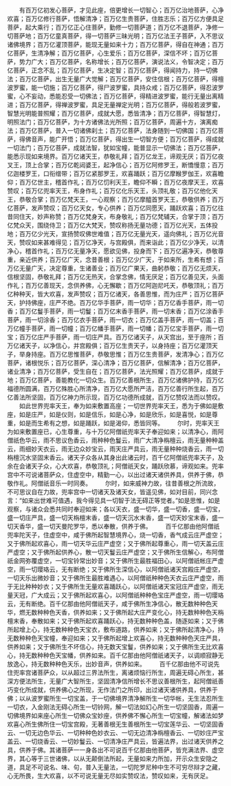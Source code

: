<!-- { "loadSidebar": true } -->
　　有百万亿初发心菩萨，才见此座，倍更增长一切智心；百万亿治地菩萨，心净欢喜；百万亿修行菩萨，悟解清净；百万亿生贵菩萨，住胜志乐；百万亿方便具足菩萨，起大乘行；百万亿正心住菩萨，勤修一切菩萨道；百万亿不退菩萨，净修一切菩萨地；百万亿童真菩萨，得一切菩萨三昧光明；百万亿法王子菩萨，入不思议诸佛境界；百万亿灌顶菩萨，能现无量如来十力；百万亿菩萨，得自在神通；百万亿菩萨，生清净解；百万亿菩萨，心生爱乐；百万亿菩萨，深信不坏；百万亿菩萨，势力广大；百万亿菩萨，名称增长；百万亿菩萨，演说法义，令智决定；百万亿菩萨，正念不乱；百万亿菩萨，生决定智；百万亿菩萨，得闻持力，持一切佛法；百万亿菩萨，出生无量广大觉解；百万亿菩萨，安住信根；百万亿菩萨，得檀波罗蜜，能一切施；百万亿菩萨，得尸波罗蜜，具持众戒；百万亿菩萨，得忍波罗蜜，心不妄动，悉能忍受一切佛法；百万亿菩萨，得精进波罗蜜，能行无量出离精进；百万亿菩萨，得禅波罗蜜，具足无量禅定光明；百万亿菩萨，得般若波罗蜜，智慧光明能普照耀；百万亿菩萨，成就大愿，悉皆清净；百万亿菩萨，得智慧灯，明照法门；百万亿菩萨，为十方诸佛法光所照；百万亿菩萨，周遍十方，演离痴法；百万亿菩萨，普入一切诸佛刹土；百万亿菩萨，法身随到一切佛国；百万亿菩萨，得佛音声，能广开悟；百万亿菩萨，得出生一切智方便；百万亿菩萨，得成就一切法门；百万亿菩萨，成就法智，犹如宝幢，能普显示一切佛法；百万亿菩萨，能悉示现如来境界。百万亿诸天王，恭敬礼拜；百万亿龙王，谛观无厌；百万亿夜叉王，顶上合掌；百万亿乾闼婆王，起净信心；百万亿阿修罗王，断憍慢意；百万亿迦楼罗王，口衔缯带；百万亿紧那罗王，欢喜踊跃；百万亿摩睺罗伽王，欢喜瞻仰；百万亿世主，稽首作礼；百万亿忉利天王，瞻仰不瞬；百万亿夜摩天王，欢喜赞叹；百万亿兜率天王，布身作礼；百万亿化乐天王，头顶礼敬；百万亿他化天王，恭敬合掌；百万亿梵天王，一心观察；百万亿摩醯首罗天王，恭敬供养；百万亿菩萨，发声赞叹；百万亿天女，专心供养；百万亿同愿天，踊跃欢喜；百万亿往昔同住天，妙声称赞；百万亿梵身天，布身敬礼；百万亿梵辅天，合掌于顶；百万亿梵众天，围绕侍卫；百万亿大梵天，赞叹称扬无量功德；百万亿光天，五体投地；百万亿少光天，宣扬赞叹佛世难值；百万亿无量光天，遥向佛礼；百万亿光音天，赞叹如来甚难得见；百万亿净天，与宫殿俱，而来诣此；百万亿少净天，以清净心，稽首作礼；百万亿无量净天，愿欲见佛，投身而下；百万亿遍净天，恭敬尊重，亲近供养；百万亿广天，念昔善根；百万亿少广天，于如来所，生希有想；百万亿无量广天，决定尊重，生诸善业；百万亿广果天，曲躬恭敬；百万亿无烦天，信根坚固，恭敬礼拜；百万亿无热天，合掌念佛，情无厌足；百万亿善见天，头面作礼；百万亿善现天，念供养佛，心无懈歇；百万亿阿迦尼吒天，恭敬顶礼；百万亿种种天，皆大欢喜，发声赞叹；百万亿诸天，各善思惟，而为庄严；百万亿菩萨天，护持佛座，庄严不绝。百万亿华手菩萨，雨一切华；百万亿香手菩萨，雨一切香；百万亿鬘手菩萨，雨一切鬘；百万亿末香手菩萨，雨一切末香；百万亿涂香手菩萨，雨一切涂香；百万亿衣手菩萨，雨一切衣；百万亿盖手菩萨，雨一切盖；百万亿幢手菩萨，雨一切幢；百万亿幡手菩萨，雨一切幡；百万亿宝手菩萨，雨一切宝；百万亿庄严手菩萨，雨一切庄严具。百万亿诸天子，从天宫出，至于座所；百万亿诸天子，以净信心，并宫殿俱；百万亿生贵天子，以身持座；百万亿灌顶天子，举身持座。百万亿思惟菩萨，恭敬思惟；百万亿生贵菩萨，发清净心；百万亿菩萨，诸根悦乐；百万亿菩萨，深心清净；百万亿菩萨，信解清净；百万亿菩萨，诸业清净；百万亿菩萨，受生自在；百万亿菩萨，法光照耀；百万亿菩萨，成就于地；百万亿菩萨，善能教化一切众生。百万亿善根所生，百万亿诸佛护持，百万亿福德所圆满，百万亿殊胜心所清净，百万亿大愿所严洁，百万亿善行所生起，百万亿善法所坚固，百万亿神力所示现，百万亿功德所成就，百万亿赞叹法而以赞叹。
　　如此世界兜率天王，奉为如来敷置高座；一切世界兜率天王，悉为于佛如是敷座，如是庄严，如是仪则，如是信乐，如是心净，如是欣乐，如是喜悦，如是尊重，如是而生希有之想，如是踊跃，如是渴仰，悉皆同等。
　　尔时，兜率天王为如来敷置座已，心生尊重，与十万亿阿僧祇兜率天子奉迎如来；以清净心，雨阿僧祇色华云，雨不思议色香云，雨种种色鬘云，雨广大清净栴檀云，雨无量种种盖云，雨细妙天衣云，雨无边众妙宝云，雨天庄严具云，雨无量种种烧香云，雨一切栴檀沉水坚固末香云。诸天子众各从其身出此诸云时，百千亿阿僧祇兜率天子，及余在会诸天子众，心大欢喜，恭敬顶礼；阿僧祇天女，踊跃欣慕，谛观如来。兜率宫中不可说诸菩萨众，住虚空中，精勤一心，以出过诸天诸供养具，供养于佛，恭敬作礼。阿僧祇音乐一时同奏。
　　尔时，如来威神力故，往昔善根之所流故，不可思议自在力故，兜率宫中一切诸天及诸天女，皆遥见佛，如对目前，同兴念言：“如来出世难可值遇，我今得见具一切智于法无碍正等觉者。”如是思惟，如是观察，与诸众会悉共同时奉迎如来；各以天衣，盛一切华，盛一切香，盛一切宝，盛一切庄严具，盛一切天栴檀末香，盛一切天沉水末香，盛一切天妙宝末香，盛一切天香华，盛一切天曼陀罗华，悉以奉散，供养于佛。
　　百千亿那由他阿僧祇兜率陀天子，住虚空中，咸于佛所起智慧境界心，烧一切香，香气成云庄严虚空；又于佛所起欢喜心，雨一切天华云庄严虚空；又于佛所起尊重心，雨一切天盖云庄严虚空；又于佛所起供养心，散一切天鬘云庄严虚空；又于佛所生信解心，布阿僧祇金网弥覆虚空，一切宝铃常出妙音；又于佛所生最胜福田心，以阿僧祇帐庄严虚空，雨一切璎珞云，无有断绝；又于佛所生深信心，以阿僧祇诸天宫殿庄严虚空，一切天乐出微妙音；又于佛所生最胜难遇心，以阿僧祇种种色天衣云庄严虚空，雨于无比种种妙衣；又于佛所生无量欢喜踊跃心，以阿僧祇诸天宝冠庄严虚空，雨无量天冠，广大成云；又于佛所起欢喜心，以阿僧祇种种色宝庄严虚空，雨一切璎珞云，无有断绝。百千亿那由他阿僧祇天子，咸于佛所生净信心，散无数种种色天华，燃无数种种色天香，供养如来；又于佛所起大庄严变化心，持无数种种色天栴檀末香，奉散如来；又于佛所起欢喜踊跃心，持无数种种色盖，随逐如来；又于佛所起增上心，持无数种种色天宝衣，敷布道路，供养如来；又于佛所起清净心，持无数种种色天宝幢，奉迎如来；又于佛所起增上欢喜心，持无数种种色天庄严具，供养如来；又于佛所生不坏信心，持无数天宝鬘，供养如来；又于佛所生无比欢喜心，持无数种种色天宝幡，供养如来。百千亿那由他阿僧祇诸天子，以调顺寂静无放逸心，持无数种种色天乐，出妙音声，供养如来。
　　百千亿那由他不可说先住兜率宫诸菩萨众，以从超过三界法所生，离诸烦恼行所生，周遍无碍心所生，甚深方便法所生，无量广大智所生，坚固清净信所增长不思议善根所生，起阿僧祇善巧变化所成就，供养佛心之所现，无作法门之所印，出过诸天诸供养具，供养于佛；以从波罗蜜所生一切宝盖，于一切佛境界清净解所生一切华帐，无生法忍所生一切衣，入金刚法无碍心所生一切铃网，解一切法如幻心所生一切坚固香，周遍一切佛境界如来座心所生一切佛众宝妙座，供养佛不懈心所生一切宝幢，解诸法如梦欢喜心所生佛所住一切宝宫殿，无著善根无生善根所生一切宝莲华云、一切坚固香云、一切无边色华云、一切种种色妙衣云、一切无边清净栴檀香云、一切妙庄严宝盖云、一切烧香云、一切妙鬘云、一切清净庄严具云，皆遍法界，出过诸天供养之具，供养于佛。其诸菩萨一一身各出不可说百千亿那由他菩萨，皆充满法界、虚空界，其心等于三世诸佛，以从无颠倒法所起，无量如来力所加，开示众生安隐之道，具足不可说名、味、句，普入无量法，一切陀罗尼种中生不可穷尽辩才之藏，心无所畏，生大欢喜，以不可说无量无尽如实赞叹法，赞叹如来，无有厌足。

